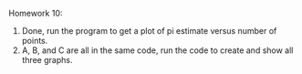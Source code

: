 Homework 10:  
1. Done, run the program to get a plot of pi estimate versus number of points.  
2. A, B, and C are all in the same code, run the code to create and show all  
three graphs.  

